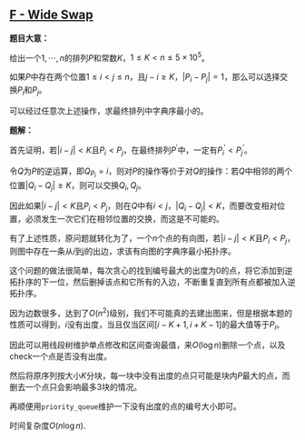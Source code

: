 ## [F - Wide Swap](https://agc001.contest.atcoder.jp/tasks/agc001_f)

**题目大意：**

给出一个$1,\cdots,n$的排列$P$和常数$K$，$1\le K<n\le5\times10^5$。

如果$P$中存在两个位置$1\le i<j\le n$，且$j-i\ge K$，$|P_i-P_j|=1$，那么可以选择交换$P_i$和$P_j$。

可以经过任意次上述操作，求最终排列中字典序最小的。

**题解：**

首先证明，若$|i-j|<K$且$P_i<P_j$，在最终排列$P^{'}$中，一定有$P^{'}_i<P^{'}_j$。

令$Q$为$P$的逆运算，即$Q_{P_i}=i$，则对$P$的操作等价于对$Q$的操作：若$Q$中相邻的两个位置$|Q_i-Q_j|\ge K$，则可以交换$Q_i,Q_j$。

因此如果$|i-j|<K$且$P_i<P_j$，则在$Q$中有$i<j$，$|Q_i-Q_j|<K$，而要改变相对位置，必须发生一次它们在相邻位置的交换，而这是不可能的。

有了上述性质，原问题就转化为了，一个$n$个点的有向图，若$|i-j|<K$且$P_i<P_j$，则图中存在一条从$i$到$j$的出边，求该有向图的字典序最小拓扑序。

这个问题的做法很简单，每次贪心的找到编号最大的出度为$0$的点，将它添加到逆拓扑序的下一位，然后删掉该点和它所有的入边，不断重复直到所有点都被加入逆拓扑序。

因为边数很多，达到了$O(n^2)$级别，我们不可能真的去建出图来，但是根据本题的性质可以得到，$i$没有出度，当且仅当区间$[i-K+1,i+K-1]$的最大值等于$P_i$。

因此可以用线段树维护单点修改和区间查询最值，来$O(\log{n})$删除一个点，以及check一个点是否没有出度。

然后将原序列按大小$K$分块，每一块中没有出度的点只可能是块内$P$最大的点，而删去一个点只会影响最多$3$块的情况。

再顺便用`priority_queue`维护一下没有出度的点的编号大小即可。

时间复杂度$O(n\log{n})$.